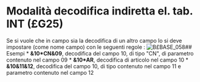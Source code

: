 # Modalità decodifica indiretta el. tab. INT (£G25)
Se si vuole che in campo sia la decodifica di un altro campo lo si deve impostare (come nome campo) con le seguenti regole : 
![B£BASE_058](https://doc.smeup.com/immagini/B£BASE_N1/BXBASE_058.png)## Esempi
 \* **&10\*CN&09**, decodifica del campo 10, di tipo "CN", di parametro contenuto nel campo 09
 \* **&10\*AR**, decodifica di articolo nel campo 10
 \* **&10&11&12**, decodifica del campo 10, di tipo contenuto nel campo 11 e parametro contenuto nel campo 12
